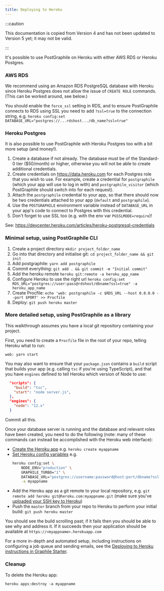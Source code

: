 ```yaml
---
title: Deploying to Heroku
---
```


:::caution

This documentation is copied from Version 4 and has not been updated to Version
5 yet; it may not be valid.

:::

It's possible to use PostGraphile on Heroku with either AWS RDS or Heroku
Postgres.

### AWS RDS

We recommend using an Amazon RDS PostgreSQL database with Heroku since Heroku
Postgres does not allow the issue of `CREATE ROLE` commands. (This can be worked
around, see below.)

You should enable the `force_ssl` setting in RDS, and to ensure PostGraphile
connects to RDS using SSL you need to add `?ssl=true` to the connection string,
e.g.
`heroku config:set DATABASE_URL="postgres://...rdshost.../db_name?ssl=true"`

### Heroku Postgres

It is also possible to use PostGraphile with Heroku Postgres too with a bit more
setup (and money!).

1. Create a database if not already. The database must be of the Standard-0 tier
   (\$50/month) or higher, otherwise you will not be able to create additional
   credentials.
2. Create credentials on https://data.heroku.com for each Postgres role that you
   wish to use. For example, create a credential for `postgraphile` (which your
   app will use to log in with) and `postgraphile_visitor` (which PostGraphile
   should switch into for each request).
3. Attach the `postgraphile` credential to your app, so that there should now be
   two credentials attached to your app (`default` and `postgraphile`).
4. Use the `POSTGRAPHILE` environment variable instead of `DATABASE_URL` in your
   app's code to connect to Postgres with this credential.
5. Don't forget to use SSL too (e.g. with the env var `PGSSLMODE=require`)!

See: https://devcenter.heroku.com/articles/heroku-postgresql-credentials

### Minimal setup, using PostGraphile CLI

1. Create a project directory `mkdir project_folder_name`
2. Go into that directory and initialise git:
   `cd project_folder_name && git init`
3. Add postgraphile: `yarn add postgraphile`
4. Commit everything: `git add . && git commit -m "Initial commit"`
5. Add the heroku remote `heroku git:remote -a heroku_app_name`
6. Configure Heroku to use the right url
   `heroku config:set RDS_URL="postgres://user:pass@rdshost/dbname?ssl=true" -a heroku_app_name`
7. Create Procfile:
   `echo 'web: postgraphile -c $RDS_URL --host 0.0.0.0 --port $PORT' >> Procfile`
8. Deploy: `git push heroku master`

### More detailed setup, using PostGraphile as a library

This walkthrough assumes you have a local git repository containing your
project.

First, you need to create a `Procfile` file in the root of your repo, telling
Heroku what to run:

```shell
web: yarn start
```

You may also want to ensure that your `package.json` contains a `build` script
that builds your app (e.g. calling `tsc` if you're using TypeScript), and that
you have `engines` defined to tell Heroku which version of Node to use:

```json
  "scripts": {
    "build": "tsc",
    "start": "node server.js",
  },
  "engines": {
    "node": "12.x"
  }
```

Commit all this.

Once your database server is running and the database and relevant roles have
been created, you need to do the following (note: many of these commands can
instead be accomplished with the Heroku web interface):

- [Create the Heroku app](https://devcenter.heroku.com/articles/creating-apps)
  e.g. `heroku create myappname`
- [Set Heroku config variables](https://devcenter.heroku.com/articles/config-vars)
  e.g.
  ```bash
  heroku config:set \
      NODE_ENV="production" \
      GRAPHILE_TURBO="1" \
      DATABASE_URL="postgres://username:password@host:port/dbname?ssl=true" \
      -a myappname
  ```
- Add the Heroku app as a git remote to your local repository, e.g.
  `git remote add heroku git@heroku.com:myappname.git` (make sure you've
  [uploaded your SSH key to Heroku](https://devcenter.heroku.com/articles/keys))
- Push the `master` branch from your repo to Heroku to perform your initial
  build: `git push heroku master`

You should see the build scrolling past; if it fails then you should be able to
see why and address it. If it succeeds then your application should be available
at `https://<myappname>.herokuapp.com`

For a more in-depth and automated setup, including instructions on configuring a
job queue and sending emails, see the
[Deploying to Heroku instructions in Graphile Starter](https://github.com/graphile/starter#deploying-to-heroku).

### Cleanup

To delete the Heroku app:

```shell
heroku apps:destroy -a myappname
```
